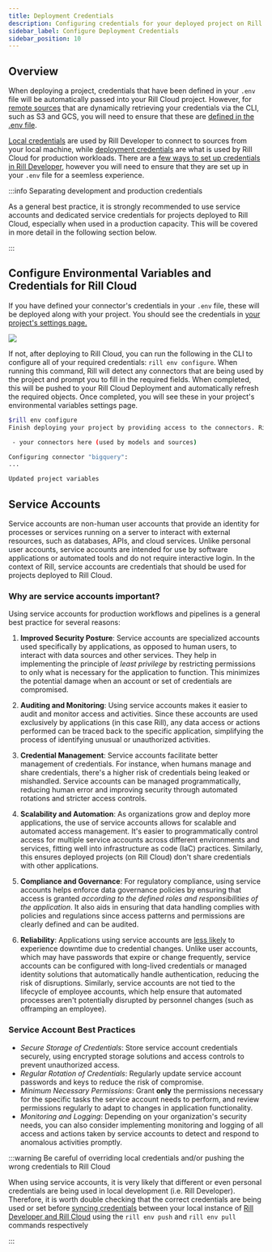 ```yaml
---
title: Deployment Credentials
description: Configuring credentials for your deployed project on Rill Cloud
sidebar_label: Configure Deployment Credentials
sidebar_position: 10
---
```

## Overview


When deploying a project, credentials that have been defined in your `.env` file will be automatically passed into your Rill Cloud project. However, for [remote sources](/reference/connectors/connectors.md) that are dynamically retrieving your credentials via the CLI, such as S3 and GCS, you will need to ensure that these are [defined in the .env file](/manage/project-management/variables-and-credentials#credentials-naming-schema). 


[Local credentials](/build/credentials/#setting-credentials-for-rill-developer) are used by Rill Developer to connect to sources from your local machine, while [deployment credentials](/deploy/deploy-credentials#configure-environmental-variables-and-credentials-for-rill-cloud) are what is used by Rill Cloud for production workloads. There are a [few ways to set up credentials in Rill Developer](../build/credentials/#setting-credentials-for-rill-developer), however you will need to ensure that they are set up in your `.env` file for a seemless experience.

:::info Separating development and production credentials

As a general best practice, it is strongly recommended to use service accounts and dedicated service credentials for projects deployed to Rill Cloud, especially when used in a production capacity. This will be covered in more detail in the following section below.

:::


## Configure Environmental Variables and Credentials for Rill Cloud 

If you have defined your connector's credentials in your `.env` file, these will be deployed along with your project. You should see the credentials in [your project's settings page.](/manage/project-management/variables-and-credentials#modifying-variables-and-credentials-via-the-settings-page)

<img src = '/img/tutorials/admin/env-var-ui.png' class='rounded-gif' />
<br />


If not, after deploying to Rill Cloud, you can run the following in the CLI to configure all of your required credentials: `rill env configure`. When running this command, Rill will detect any connectors that are being used by the project and prompt you to fill in the required fields. When completed, this will be pushed to your Rill Cloud Deployment and automatically refresh the required objects. Once completed, you will see these in your project's environmental variables settings page. 


```bash
$rill env configure
Finish deploying your project by providing access to the connectors. Rill requires credentials for the following connectors:

 - your connectors here (used by models and sources)

Configuring connector "bigquery":
...

Updated project variables
```
## Service Accounts

Service accounts are non-human user accounts that provide an identity for processes or services running on a server to interact with external resources, such as databases, APIs, and cloud services. Unlike personal user accounts, service accounts are intended for use by software applications or automated tools and do not require interactive login. In the context of Rill, service accounts are credentials that should be used for projects deployed to Rill Cloud.

### Why are service accounts important?

Using service accounts for production workflows and pipelines is a general best practice for several reasons:

1. **Improved Security Posture**: Service accounts are specialized accounts used specifically by applications, as opposed to human users, to interact with data sources and other services. They help in implementing the principle of _least privilege_ by restricting permissions to only what is necessary for the application to function. This minimizes the potential damage when an account or set of credentials are compromised.

2. **Auditing and Monitoring**: Using service accounts makes it easier to audit and monitor access and activities. Since these accounts are used exclusively by applications (in this case Rill), any data access or actions performed can be traced back to the specific application, simplifying the process of identifying unusual or unauthorized activities.

3. **Credential Management**: Service accounts facilitate better management of credentials. For instance, when humans manage and share credentials, there's a higher risk of credentials being leaked or mishandled. Service accounts can be managed programmatically, reducing human error and improving security through automated rotations and stricter access controls.

4. **Scalability and Automation**: As organizations grow and deploy more applications, the use of service accounts allows for scalable and automated access management. It's easier to programmatically control access for multiple service accounts across different environments and services, fitting well into infrastructure as code (IaC) practices. Similarly, this ensures deployed projects (on Rill Cloud) don't share credentials with other applications.

5. **Compliance and Governance**: For regulatory compliance, using service accounts helps enforce data governance policies by ensuring that access is granted _according to the defined roles and responsibilities of the application_. It also aids in ensuring that data handling complies with policies and regulations since access patterns and permissions are clearly defined and can be audited.

6. **Reliability**: Applications using service accounts are <u>less likely</u> to experience downtime due to credential changes. Unlike user accounts, which may have passwords that expire or change frequently, service accounts can be configured with long-lived credentials or managed identity solutions that automatically handle authentication, reducing the risk of disruptions. Similarly, service accounts are not tied to the lifecycle of employee accounts, which help ensure that automated processes aren't potentially disrupted by personnel changes (such as offramping an employee).

### Service Account Best Practices
- _Secure Storage of Credentials_: Store service account credentials securely, using encrypted storage solutions and access controls to prevent unauthorized access.
- _Regular Rotation of Credentials_: Regularly update service account passwords and keys to reduce the risk of compromise.
- _Minimum Necessary Permissions_: Grant **only** the permissions necessary for the specific tasks the service account needs to perform, and review permissions regularly to adapt to changes in application functionality.
- _Monitoring and Logging_: Depending on your organization's security needs, you can also consider implementing monitoring and logging of all access and actions taken by service accounts to detect and respond to anomalous activities promptly.

:::warning Be careful of overriding local credentials and/or pushing the wrong credentials to Rill Cloud

When using service accounts, it is very likely that different or even personal credentials are being used in local development (i.e. Rill Developer). Therefore, it is worth double checking that the correct credentials are being used or set before [syncing credentials](../build/credentials/credentials.md#pulling-credentials-and-variables-from-a-deployed-project-on-rill-cloud) between your local instance of [Rill Developer and Rill Cloud](../build/connect/connect.md#rill-developer-vs-rill-cloud) using the `rill env push` and `rill env pull` commands respectively

:::